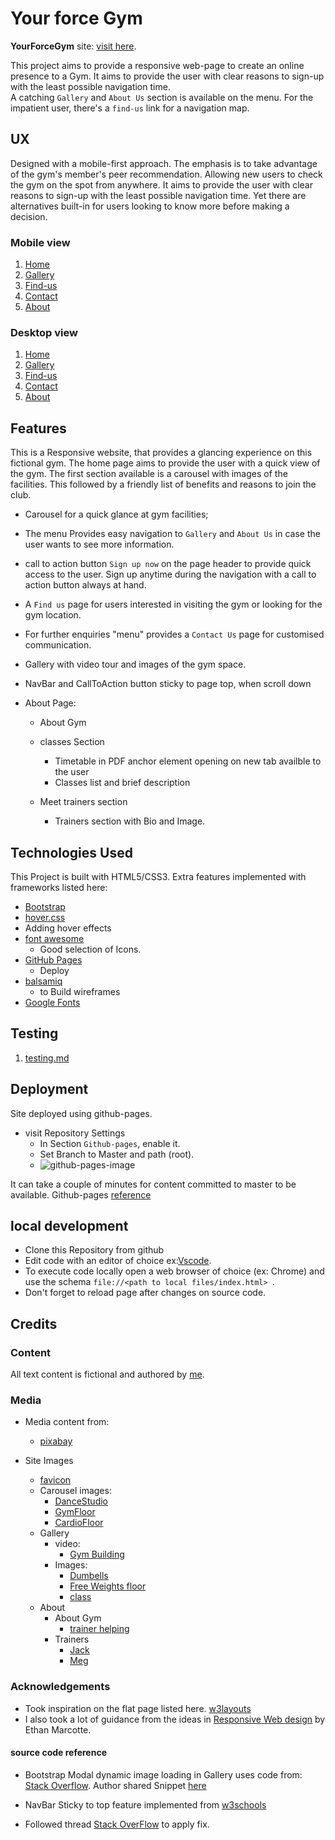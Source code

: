 # Your force Gym

**YourForceGym** site: [visit here](https://diogo-pessoa.github.io/YourForceGym/index.html). 

This project aims to provide a responsive web-page to create an online presence to a Gym. It aims to provide the user with clear reasons to sign-up with the least possible navigation time.  
A catching `Gallery` and  `About Us` section is available on the menu. 
For the impatient user, there's a `find-us` link for a navigation map. 

## UX 
Designed with a mobile-first approach. The emphasis is to take advantage of the gym's member's peer recommendation. Allowing new users to check the gym on the spot from anywhere. It aims to provide the user with clear reasons to sign-up with the least possible navigation time. 
Yet there are alternatives built-in for users looking to know more before making a decision.

### Mobile view 

1. [Home](https://github.com/diogo-pessoa/YourForceGym/blob/master/wireframes/mobile/home_mobile.png)
2. [Gallery](https://github.com/diogo-pessoa/YourForceGym/blob/master/wireframes/mobile/gallery_mobile.png)
3. [Find-us](https://github.com/diogo-pessoa/YourForceGym/blob/master/wireframes/mobile/findus_mobile.png)
4. [Contact](https://github.com/diogo-pessoa/YourForceGym/blob/master/wireframes/mobile/contact_mobile.png)
5. [About](https://github.com/diogo-pessoa/YourForceGym/blob/master/wireframes/mobile/about_mobile.png)

### Desktop view 

1. [Home](https://github.com/diogo-pessoa/YourForceGym/blob/master/wireframes/mobile/home_desktop.png)
2. [Gallery](https://github.com/diogo-pessoa/YourForceGym/blob/master/wireframes/mobile/gallery_desktop.png)
3. [Find-us](https://github.com/diogo-pessoa/YourForceGym/blob/master/wireframes/mobile/findus_desktop.png)
4. [Contact](https://github.com/diogo-pessoa/YourForceGym/blob/master/wireframes/mobile/contact_desktop.png)
5. [About](https://github.com/diogo-pessoa/YourForceGym/blob/master/wireframes/mobile/about_about.png)

## Features 
This is a Responsive website, that provides a glancing experience on this fictional gym. The home page aims to provide the user with a quick view of the gym. The first section available is a carousel with images of the facilities. This followed by a friendly list of benefits and reasons to join the club. 
- Carousel for a quick glance at gym facilities; 
- The menu Provides easy navigation to `Gallery` and `About Us` in case the user wants to see more information. 
- call to action button `Sign up now` on the page header to provide quick access to the user. Sign up anytime during the navigation with a call to action button always at hand. 
- A `Find us` page for users interested in visiting the gym or looking for the gym location. 
- For further enquiries "menu" provides a `Contact Us` page for customised communication.
 
- Gallery with video tour and images of the gym space.

- NavBar and CallToAction button sticky to page top, when scroll down

- About Page:
    - About Gym  

  - classes Section
    - Timetable in PDF anchor element opening on new tab availble to the user 
    - Classes list and brief description
  
  - Meet trainers section
    - Trainers section with Bio and Image.

## Technologies Used 
This Project is built with HTML5/CSS3. Extra features implemented with frameworks listed here:
- [Bootstrap](https://getbootstrap.com/)
- [hover.css](https://ianlunn.github.io/Hover/) 
 - Adding hover effects
- [font awesome](https://fontawesome.com/) 
    - Good selection of Icons.
- [GitHub Pages](https://pages.github.com/) 
    - Deploy 
- [balsamiq](https://balsamiq.com/)
    - to Build wireframes
- [Google Fonts](https://fonts.google.com/) 

## Testing

1. [testing.md](https://github.com/diogo-pessoa/YourForceGym/blob/master/TESTING.md)

## Deployment 
Site deployed using github-pages. 
- visit Repository Settings
  - In Section `Github-pages`, enable it.
  - Set Branch to Master and path (root).
  - ![github-pages-image](https://github.com/diogo-pessoa/YourForceGym/blob/master/readme-files/deployment-images/Github-pages.png)

It can take a couple of minutes for content committed to master to be available.
Github-pages [reference](https://pages.github.com/)

## local development 
- Clone this Repository from github
- Edit code with an editor of choice  ex:[Vscode](https://code.visualstudio.com/). 
- To execute code locally open a web browser of choice (ex: Chrome) and use the schema `file://<path to local files/index.html> `.
- Don't forget to reload page after changes on source code.
 
## Credits 
### Content 

All text content is fictional and authored by [me](https://github.com/diogo-pessoa). 

### Media 
- Media content from:
  - [pixabay](https://pixabay.com/images/search/gym/)
- Site Images
  
  - [favicon](https://pixabay.com/illustrations/weightlifting-clean-jerk-barbell-2227543/) 
  - Carousel images:
    - [DanceStudio](https://pixabay.com/photos/gym-sports-hall-studio-dance-studio-526996/)
    - [GymFloor](https://pixabay.com/photos/gym-training-sports-fitness-595597/)
    - [CardioFloor](https://pixabay.com/photos/sports-indoor-cycling-fitness-gym-1962574/)
  - Gallery 
    - video: 
      - [Gym Building](https://pixabay.com/videos/school-gym-building-landscape-43735/) 
    - Images: 
      - [Dumbells](https://pixabay.com/photos/fitness-weight-lifting-dumbbells-375472/) 
      - [Free Weights floor](https://pixabay.com/photos/machines-weight-weights-91849/) 
      - [class](https://pixabay.com/photos/gym-room-fitness-sport-1180062/)  
  - About
    - About Gym
      - [trainer helping](https://pixabay.com/photos/woman-gym-person-1730325/)
    - Trainers
      - [Jack](https://pixabay.com/photos/fitness-guy-black-exercise-465203/)
      - [Meg](https://pixabay.com/photos/abs-athlete-biceps-blonde-body-1850926/)

### Acknowledgements
- Took inspiration on the flat page listed here. [w3layouts](https://w3layouts.com/template/gym-workout-sports-category-flat-bootstrap-responsive-web-template/) 
- I also took a lot of guidance from the ideas in [Responsive Web design](https://abookapart.com/products/responsive-web-design) by Ethan Marcotte. 

#### source code reference
- Bootstrap Modal dynamic image loading in Gallery uses code from: 
[Stack Overflow](https://stackoverflow.com/questions/25023199/in-bootstrap-open-enlarge-image-in-modal#25023822). Author shared Snippet [here](https://jsfiddle.net/6CR2H/1/)

- NavBar Sticky to top feature implemented from [w3schools](https://www.w3schools.com/howto/howto_js_navbar_sticky.asp)

- Followed thread [Stack OverFlow](https://stackoverflow.com/questions/28864210/sticky-navigation-element-jumps-during-scroll) to apply fix.
